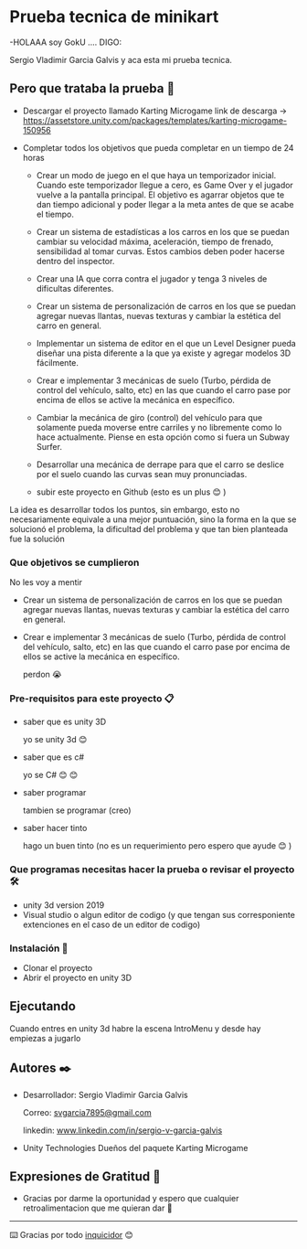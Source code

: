 # Prueba tecnica de minikart

-HOLAAA soy  GokU .... DIGO:

Sergio Vladimir Garcia Galvis y aca esta mi prueba tecnica.



## Pero que trataba la prueba  🚀

- Descargar el proyecto llamado Karting Microgame link de descarga -> https://assetstore.unity.com/packages/templates/karting-microgame-150956
- Completar todos los objetivos que pueda completar en un tiempo de 24 horas 

    * Crear un modo de juego en el que haya un temporizador inicial. Cuando este temporizador llegue a cero, es Game Over y el jugador vuelve a la pantalla principal. El objetivo es agarrar objetos que te dan tiempo adicional y poder llegar a la meta antes de que se acabe el tiempo. 
    
    * Crear un sistema de estadísticas a los carros en los que se puedan cambiar su velocidad máxima, aceleración, tiempo de frenado, sensibilidad al tomar curvas. Estos cambios deben poder hacerse dentro del inspector.
    
    * Crear una IA que corra contra el jugador y tenga 3 niveles de dificultas diferentes. 
    
    * Crear un sistema de personalización de carros en los que se puedan agregar nuevas llantas, nuevas texturas y cambiar la estética del carro en general. 
    
    * Implementar un sistema de editor en el que un Level Designer pueda diseñar una pista diferente a la que ya existe y agregar modelos 3D fácilmente. 
    
    * Crear e implementar 3 mecánicas de suelo (Turbo, pérdida de control del vehículo, salto, etc) en las que cuando el carro pase por encima de ellos se active la mecánica en específico.
    
    * Cambiar la mecánica de giro (control) del vehículo para que solamente pueda moverse entre carriles y no libremente como lo hace actualmente. Piense en esta opción como si fuera un Subway Surfer.
    
    * Desarrollar una mecánica de derrape para que el carro se deslice por el suelo cuando las curvas sean muy pronunciadas.
    
    * subir este proyecto en Github (esto es un plus 😊 )


La idea es desarrollar todos los puntos, sin embargo, esto no necesariamente equivale a una mejor puntuación, sino la forma en la que se solucionó el problema, la dificultad del problema y que tan bien planteada fue la solución

### Que objetivos se cumplieron 
No les voy a mentir 

- Crear un sistema de personalización de carros en los que se puedan agregar nuevas llantas, nuevas texturas y cambiar la estética del carro en general. 
- Crear e implementar 3 mecánicas de suelo (Turbo, pérdida de control del vehículo, salto, etc) en las que cuando el carro pase por encima de ellos se active la mecánica en específico.

    perdon 😭


### Pre-requisitos para este proyecto 📋

- saber que es unity 3D

    yo se unity 3d 😊

- saber que es c#

    yo se C# 😊 😊

- saber programar 

    tambien se programar (creo)

 - saber hacer tinto 

    hago un buen tinto (no es un requerimiento pero espero que ayude 😊 )   

### Que programas necesitas hacer la prueba o revisar el proyecto 🛠️
- unity 3d version 2019 
- Visual studio o algun editor de codigo (y que tengan sus corresponiente extenciones en el caso de un editor de codigo)

### Instalación 🔧

- Clonar el proyecto
- Abrir el proyecto en unity 3D


## Ejecutando 

Cuando entres en unity 3d habre la escena IntroMenu y desde hay empiezas a jugarlo


## Autores ✒️

- Desarrollador: Sergio Vladimir Garcia Galvis

    Correo: svgarcia7895@gmail.com

    linkedin: www.linkedin.com/in/sergio-v-garcia-galvis

- Unity Technologies Dueños del paquete Karting Microgame


## Expresiones de Gratitud 🎁

* Gracias por darme la oportunidad y espero que cualquier retroalimentacion que me quieran dar  📢




---
⌨️ Gracias por todo [inquicidor](https://github.com/inquicidor) 😊